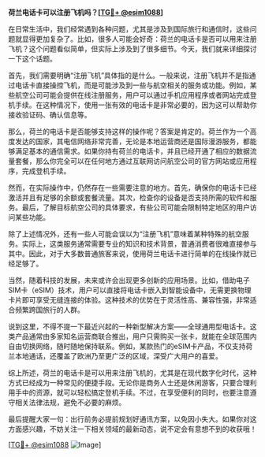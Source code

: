 **荷兰电话卡可以注册飞机吗？[[TG💪+ @esim1088](https://t.me/s/esim1088)]**

在日常生活中，我们经常遇到各种问题，尤其是涉及到国际旅行和通信时，这些问题就显得更加复杂了。比如，很多人可能会好奇：荷兰的电话卡是否可以用来注册飞机？这个问题看似简单，但实际上涉及到了很多细节。今天，我们就来详细探讨一下这个话题。

首先，我们需要明确“注册飞机”具体指的是什么。一般来说，注册飞机并不是指通过电话卡直接操控飞机，而是可能涉及到一些与航空相关的服务或功能。例如，某些航空公司可能会提供在线注册服务，用户可以通过手机应用程序或者网站完成登机手续。在这种情况下，使用一张有效的电话卡是非常必要的，因为这可以帮助你接收验证码、确认信息等。

那么，荷兰的电话卡是否能够支持这样的操作呢？答案是肯定的。荷兰作为一个高度发达的国家，其电信网络非常完善，无论是本地运营商还是国际漫游服务，都能够满足基本的通信需求。如果你持有荷兰的电话卡，并且已经开通了相应的数据流量套餐，那么你完全可以在任何地方通过互联网访问航空公司的官方网站或应用程序，完成登机手续。

然而，在实际操作中，仍然存在一些需要注意的地方。首先，确保你的电话卡已经激活并且有足够的余额或套餐流量。其次，检查你的设备是否支持所需的软件和服务。最后，了解目标航空公司的具体要求，有些公司可能会限制特定地区的用户访问某些功能。

除了上述情况外，还有一些人可能会误以为“注册飞机”意味着某种特殊的航空服务。实际上，这类服务通常需要专业的知识和技术背景，普通消费者很难直接参与其中。因此，对于大多数普通旅客来说，使用荷兰电话卡进行简单的在线操作就已经足够了。

当然，随着科技的发展，未来或许会出现更多创新的应用场景。比如，借助电子SIM卡（eSIM）技术，用户可以直接将电话卡嵌入到智能设备中，无需更换物理卡片即可享受无缝连接的体验。这种技术的优势在于灵活性高、兼容性强，非常适合频繁跨国旅行的人群。

说到这里，不得不提一下最近兴起的一种新型解决方案——全球通用型电话卡。这类产品通常由多家知名运营商联合推出，用户只需购买一张卡，就能在全球范围内自由切换网络，随时随地保持联系。例如，某款热门的eSIM卡产品，不仅支持荷兰本地通话，还覆盖了欧洲乃至更广泛的区域，深受广大用户的喜爱。

综上所述，荷兰的电话卡是可以用来注册飞机的，尤其是在现代数字化时代，这种方式已经成为一种常见的便捷手段。无论你是商务人士还是休闲游客，只要合理利用手中的资源，就可以轻松搞定登机手续。不过，在享受便利的同时，也要注意遵守相关法律法规，避免不必要的麻烦。

最后提醒大家一句：出行前务必提前规划好通讯方案，以免因小失大。如果你对这方面感兴趣，不妨关注一下相关领域的最新动态，说不定会有意想不到的收获哦！

[[TG💪+ @esim1088](https://t.me/s/esim1088) ![Image](https://i.postimg.cc/4NQfJmqS/Snipaste-2025-05-13-00-14-12.png)]